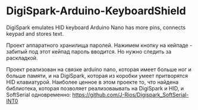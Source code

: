 # DigiSpark-Arduino-KeyboardShield
DigiSpark emulates HID keyboard Arduino Nano has more pins, connects keypad and stores text.

Проект аппаратного хранилища паролей.
Нажимем кнопку на кейпаде - забитый под этот кейпад пароль вводится.
Но нужно следить за раскладкой. 

Проект реализован на связке arduino nano, которая имеет больше ног и больше памяти, и на DigiSpark, которая из коробки умеет притворятся HID клавиатурой. 
Наиболее ценное в этом проекте то, что найдена библиотека, которая позволяет реализоваывать на DigiSpark и HID, и SoftSerial одновременно:
https://github.com/J-Rios/Digispark_SoftSerial-INT0
